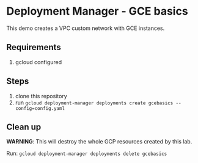 # Deployment Manager - GCE basics

This demo creates a VPC custom network with GCE instances.

## Requirements

1. gcloud configured

## Steps

1. clone this repository
1. run `gcloud deployment-manager deployments create gcebasics --config=config.yaml`

## Clean up

**WARNING**: This will destroy the whole GCP resources created by this lab.

Run: `gcloud deployment-manager deployments delete gcebasics`
